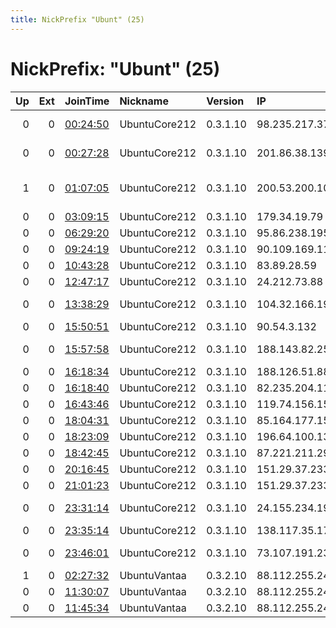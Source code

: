 ```yaml
---
title: NickPrefix "Ubunt" (25)
---
```


# NickPrefix: "Ubunt" (25)

|   Up |   Ext | JoinTime                                                                                            | Nickname      | Version   | IP             | AS                                    | CC   |   ORp |   Dirp | OS    | Contact                |   eFamMembers |
|-----:|------:|:----------------------------------------------------------------------------------------------------|:--------------|:----------|:---------------|:--------------------------------------|:-----|------:|-------:|:------|:-----------------------|--------------:|
|    0 |     0 | [00:24:50](https://metrics.torproject.org/rs.html#details/E52BD01BF75F511670842704094B9A1E252C347C) | UbuntuCore212 | 0.3.1.10  | 98.235.217.37  | Comcast Cable Communications, LLC     | us   | 40107 |      0 | Linux | None                   |             1 |
|    0 |     0 | [00:27:28](https://metrics.torproject.org/rs.html#details/6530CF39E2329011B58D5F24154FDC1D25DB697A) | UbuntuCore212 | 0.3.1.10  | 201.86.38.139  | TELEFu00D4NICA BRASIL S.A             | br   | 41201 |      0 | Linux | None                   |             1 |
|    1 |     0 | [01:07:05](https://metrics.torproject.org/rs.html#details/B8009CA2771B0E6601901213141D696D9D451E3E) | UbuntuCore212 | 0.3.1.10  | 200.53.200.104 | Redfox Telecomunicau00E7u00F5es Ltda. | br   | 37627 |      0 | Linux | None                   |             1 |
|    0 |     0 | [03:09:15](https://metrics.torproject.org/rs.html#details/7AB3224F96DB06290E01B324B6005009C6185BB5) | UbuntuCore212 | 0.3.1.10  | 179.34.19.79   | Tim Celular S.A.                      | br   | 41317 |      0 | Linux | None                   |             1 |
|    0 |     0 | [06:29:20](https://metrics.torproject.org/rs.html#details/D0D47BA47FEA4ACA6E975E8DF20C55025CC6B7D9) | UbuntuCore212 | 0.3.1.10  | 95.86.238.195  | Rostelecom                            | ru   | 33245 |      0 | Linux | None                   |             1 |
|    0 |     0 | [09:24:19](https://metrics.torproject.org/rs.html#details/BE0C059211B6D42C1E8A0D3B225B566505CF8CFF) | UbuntuCore212 | 0.3.1.10  | 90.109.169.117 | Orange                                | fr   | 34035 |      0 | Linux | None                   |             1 |
|    0 |     0 | [10:43:28](https://metrics.torproject.org/rs.html#details/AD90A2309A6EBD5CED7762D26ECA3B67777CFED9) | UbuntuCore212 | 0.3.1.10  | 83.89.28.59    | Tele Danmark                          | dk   | 44451 |      0 | Linux | None                   |             1 |
|    0 |     0 | [12:47:17](https://metrics.torproject.org/rs.html#details/6744B2B92FE6DA203448806ADD432C5777A4B69B) | UbuntuCore212 | 0.3.1.10  | 24.212.73.88   | Telebec                               | ca   | 42041 |      0 | Linux | None                   |             1 |
|    0 |     0 | [13:38:29](https://metrics.torproject.org/rs.html#details/F738C73825BEB08FEFB88B0412DCA07FE0D11FF4) | UbuntuCore212 | 0.3.1.10  | 104.32.166.194 | Time Warner Cable Internet LLC        | us   | 33407 |      0 | Linux | None                   |             1 |
|    0 |     0 | [15:50:51](https://metrics.torproject.org/rs.html#details/663F1189907829C9B626B0F8C80A98E7F5D48F05) | UbuntuCore212 | 0.3.1.10  | 90.54.3.132    | Orange                                | fr   | 39529 |      0 | Linux | None                   |             1 |
|    0 |     0 | [15:57:58](https://metrics.torproject.org/rs.html#details/70619E2EE977B49440166002A848FDE7E5E8E6DA) | UbuntuCore212 | 0.3.1.10  | 188.143.82.254 | DIGI Tavkozlesi es Szolgaltato Kft.   | hu   | 37905 |      0 | Linux | None                   |             1 |
|    0 |     0 | [16:18:34](https://metrics.torproject.org/rs.html#details/A3EE0F307ECECC87F269789B25F3CA255FC35145) | UbuntuCore212 | 0.3.1.10  | 188.126.51.88  | DomoLAN Ltd.                          | ru   | 45315 |      0 | Linux | None                   |             1 |
|    0 |     0 | [16:18:40](https://metrics.torproject.org/rs.html#details/D00D2A29D04498D66F09F9E5E2D8A14EED7AAD1C) | UbuntuCore212 | 0.3.1.10  | 82.235.204.11  | Free SAS                              | fr   | 41983 |      0 | Linux | None                   |             1 |
|    0 |     0 | [16:43:46](https://metrics.torproject.org/rs.html#details/F06B2B361D8B8E9E63729BDB347705CFA43D0345) | UbuntuCore212 | 0.3.1.10  | 119.74.156.159 | Singtel Fibre Broadband               | sg   | 44181 |      0 | Linux | None                   |             1 |
|    0 |     0 | [18:04:31](https://metrics.torproject.org/rs.html#details/4445776C1E1179C530066172D503AA902FED187C) | UbuntuCore212 | 0.3.1.10  | 85.164.177.152 | Telenor Norge AS                      | no   | 39547 |      0 | Linux | None                   |             1 |
|    0 |     0 | [18:23:09](https://metrics.torproject.org/rs.html#details/4738438C20C338075D4241A78FF798C0354B3575) | UbuntuCore212 | 0.3.1.10  | 196.64.100.133 | MT-MPLS                               | ma   | 44165 |      0 | Linux | None                   |             1 |
|    0 |     0 | [18:42:45](https://metrics.torproject.org/rs.html#details/E687F3B67905FB791DEB0E949ACDAD2AADDA69D8) | UbuntuCore212 | 0.3.1.10  | 87.221.211.29  | Orange Espagne SA                     | es   | 40073 |      0 | Linux | None                   |             1 |
|    0 |     0 | [20:16:45](https://metrics.torproject.org/rs.html#details/48345BD9A43B19BA095460FAF3C2F0FB7896C654) | UbuntuCore212 | 0.3.1.10  | 151.29.37.233  | Wind Telecomunicazioni SpA            | it   | 35751 |      0 | Linux | None                   |             1 |
|    0 |     0 | [21:01:23](https://metrics.torproject.org/rs.html#details/A8661E254988C277FA5A4C36DDFE2E7C638F7607) | UbuntuCore212 | 0.3.1.10  | 151.29.37.233  | Wind Telecomunicazioni SpA            | it   | 37039 |      0 | Linux | None                   |             1 |
|    0 |     0 | [23:31:14](https://metrics.torproject.org/rs.html#details/38D06F64A9445EFBECBBFC219BC55317A982DB0E) | UbuntuCore212 | 0.3.1.10  | 24.155.234.195 | Grande Communications Networks, LLC   | us   | 33997 |      0 | Linux | None                   |             1 |
|    0 |     0 | [23:35:14](https://metrics.torproject.org/rs.html#details/B3BD30888EB1242973038801A144DAA5A6419BC6) | UbuntuCore212 | 0.3.1.10  | 138.117.35.171 | Turbozone Internet                    | br   | 46529 |      0 | Linux | None                   |             1 |
|    0 |     0 | [23:46:01](https://metrics.torproject.org/rs.html#details/3992E5E4CD4D8288CF4E02A11B50D4FC7C6FB1FF) | UbuntuCore212 | 0.3.1.10  | 73.107.191.234 | Comcast Cable Communications, LLC     | us   | 40399 |      0 | Linux | None                   |             1 |
|    1 |     0 | [02:27:32](https://metrics.torproject.org/rs.html#details/76FF5CDC43C8F2D8EFAE9213660D50F731043918) | UbuntuVantaa  | 0.3.2.10  | 88.112.255.243 | Elisa Oyj                             | fi   |   443 |      0 | Linux | moosesjoosep@gmail.com |             1 |
|    0 |     0 | [11:30:07](https://metrics.torproject.org/rs.html#details/20BBCF3D7D2A86790A8CA3F3B42D5C42B23F6BD4) | UbuntuVantaa  | 0.3.2.10  | 88.112.255.243 | Elisa Oyj                             | fi   |   443 |      0 | Linux | moosesjoosep@gmail.com |             1 |
|    0 |     0 | [11:45:34](https://metrics.torproject.org/rs.html#details/B281FE186EDF1A49E8711F38F1EC204963F95ED1) | UbuntuVantaa  | 0.3.2.10  | 88.112.255.243 | Elisa Oyj                             | fi   |   443 |      0 | Linux | moosesjoosep@gmail.com |             1 |
